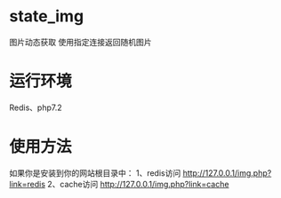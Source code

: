 ﻿# state_img
图片动态获取
使用指定连接返回随机图片

# 运行环境
Redis、php7.2

# 使用方法
如果你是安装到你的网站根目录中：
1、redis访问 http://127.0.0.1/img.php?link=redis
2、cache访问 http://127.0.0.1/img.php?link=cache
